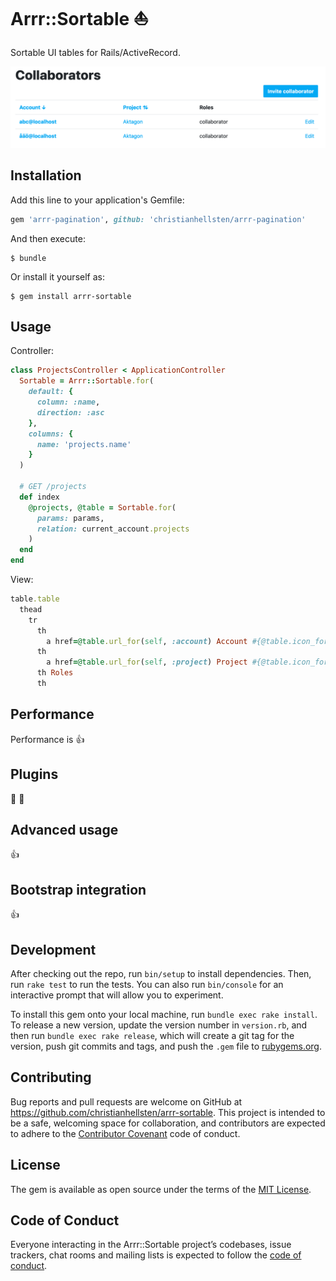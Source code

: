 # Arrr::Sortable :boat:

Sortable UI tables for Rails/ActiveRecord.

![Pagination for ActiveRecord](https://github.com/christianhellsten/arrr-sortable/raw/master/screenshot.png?raw=true "Sortable UI tables for Rails/ActiveRecord")

## Installation

Add this line to your application's Gemfile:

```ruby
gem 'arrr-pagination', github: 'christianhellsten/arrr-pagination'
```

And then execute:

    $ bundle

Or install it yourself as:

    $ gem install arrr-sortable

## Usage

Controller:

```ruby
class ProjectsController < ApplicationController
  Sortable = Arrr::Sortable.for(
    default: {
      column: :name,
      direction: :asc
    },
    columns: {
      name: 'projects.name'
    }
  )

  # GET /projects
  def index
    @projects, @table = Sortable.for(
      params: params,
      relation: current_account.projects
    )
  end
end
```

View:

```ruby
table.table
  thead
    tr
      th
        a href=@table.url_for(self, :account) Account #{@table.icon_for(:account)}
      th
        a href=@table.url_for(self, :project) Project #{@table.icon_for(:project)}
      th Roles
      th
```

## Performance

Performance is :thumbsup:

## Plugins

:pig_nose: :electric_plug:

## Advanced usage

:thumbsup:

## Bootstrap integration

:thumbsup:

## Development

After checking out the repo, run `bin/setup` to install dependencies. Then, run `rake test` to run the tests. You can also run `bin/console` for an interactive prompt that will allow you to experiment.

To install this gem onto your local machine, run `bundle exec rake install`. To release a new version, update the version number in `version.rb`, and then run `bundle exec rake release`, which will create a git tag for the version, push git commits and tags, and push the `.gem` file to [rubygems.org](https://rubygems.org).

## Contributing

Bug reports and pull requests are welcome on GitHub at https://github.com/christianhellsten/arrr-sortable. This project is intended to be a safe, welcoming space for collaboration, and contributors are expected to adhere to the [Contributor Covenant](http://contributor-covenant.org) code of conduct.

## License

The gem is available as open source under the terms of the [MIT License](https://opensource.org/licenses/MIT).

## Code of Conduct

Everyone interacting in the Arrr::Sortable project’s codebases, issue trackers, chat rooms and mailing lists is expected to follow the [code of conduct](https://github.com/christianhellsten/arrr-sortable/blob/master/CODE_OF_CONDUCT.md).
